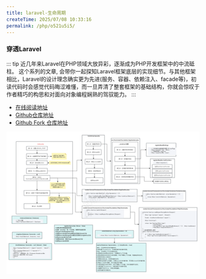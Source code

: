 ```yaml
---
title: laravel-生命周期
createTime: 2025/07/08 10:33:16
permalink: /php/o521u5i5/
---
```


### 穿透Laravel

::: tip 近几年来Laravel在PHP领域大放异彩，逐渐成为PHP开发框架中的中流砥柱。 这个系列的文章, 会带你一起探知Laravel框架底层的实现细节。与其他框架相比，Laravel的设计理念确实更为先进(服务、容器、依赖注入、facade等)，初读代码时会感觉代码晦涩难懂，而一旦弄清了整套框架的基础结构，你就会惊叹于作者精巧的构思和对面向对象编程娴熟的驾驭能力。
:::

- [在线阅读地址](http://www.idocloud.net/pttl/index.html)
- [Github仓库地址](https://github.com/youngtrix/pierce_through_the_laravel)
- [Github Fork 仓库地址](https://github.com/sreio/pierce_through_the_laravel)


![img](./img/laravel10-生命周期.png)
